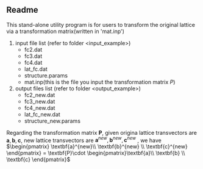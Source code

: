 ## Readme

This stand-alone utility program is for users to transform the original lattice via a transformation matrix(written in 'mat.inp')



1. input file list (refer to folder <input_example>)
   - fc2.dat
   - fc3.dat
   - fc4.dat
   - lat_fc.dat
   - structure.params
   - mat.inp(this is the file you input the transformation matrix $P$)
2. output files list (refer to folder <output_example>)
   - fc2_new.dat
   - fc3_new.dat
   - fc4_new.dat
   - lat_fc_new.dat
   - structure_new.params

Regarding the transformation matrix $\textbf{P}$, given origina lattice transvectors are $\textbf{a},\textbf{b},\textbf{c}$, new lattice transvectors are $\textbf{a}^{new},\textbf{b}^{new},\textbf{c}^{new}$ , we have
$\begin{pmatrix}
\textbf{a}^{new}\\ \textbf{b}^{new} \\ \textbf{c}^{new}
\end{pmatrix} = \textbf{P}\cdot \begin{pmatrix}\textbf{a}\\ \textbf{b} \\ \textbf{c} \end{pmatrix}$


